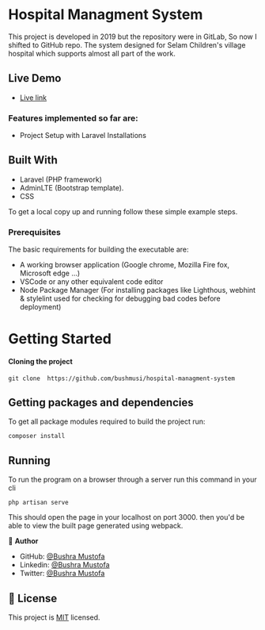 # Hospital Managment System


This project is developed in 2019 but the repository were in GitLab, So now I shifted to GitHub repo. The system designed for Selam Children's village hospital which supports almost all part of the work.


## Live Demo

- [Live link](https://www.youtube.com/watch?v=JmJzhni-BCA&t=87s)


### Features implemented so far are:

- Project Setup with Laravel Installations

## Built With

- Laravel (PHP framework)
- AdminLTE (Bootstrap template).
- CSS 

To get a local copy up and running follow these simple example steps.

### Prerequisites

The basic requirements for building the executable are:

- A working browser application (Google chrome, Mozilla Fire fox, Microsoft edge ...)
- VSCode or any other equivalent code editor
- Node Package Manager (For installing packages like Lighthous, webhint & stylelint used for checking for debugging bad codes before deployment)

# Getting Started

#### Cloning the project

```
git clone  https://github.com/bushmusi/hospital-managment-system
```

## Getting packages and dependencies

To get all package modules required to build the project run:

```
composer install
```

## Running

To run the program on a browser through a server run this command in your cli

```
php artisan serve
```

This should open the page in your localhost on port 3000. then you'd be able to view the built page generated using webpack.

👤 **Author**

- GitHub: [@Bushra Mustofa](https://github.com/bushmusi)
- Linkedin: [@Bushra Mustofa](https://www.linkedin.com/in/bushra-mustofa)
- Twitter: [@Bushra Mustofa](https://www.twitter.com/bushera_mestofa)

## 📝 License

This project is [MIT](./MIT.md) licensed.
